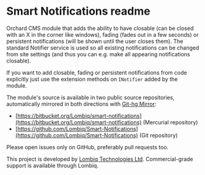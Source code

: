 # Smart Notifications readme



Orchard CMS module that adds the ability to have closable (can be closed with an X in the corner like windows), fading (fades out in a few seconds) or persistent notifications (will be shown until the user closes them). The standard Notifier service is used so all existing notifications can be changed from site settings (and thus you can e.g. make all appearing notifications closable).

If you want to add closable, fading or persistent notifications from code explicitly just use the extension methods on `INotifier` added by the module.

The module's source is available in two public source repositories, automatically mirrored in both directions with [Git-hg Mirror](https://githgmirror.com):

- [https://bitbucket.org/Lombiq/smart-notifications](https://bitbucket.org/Lombiq/smart-notifications) (Mercurial repository)
- [https://github.com/Lombiq/Smart-Notifications](https://github.com/Lombiq/Smart-Notifications) (Git repository)

Please open issues only on GitHub, preferably pull requests too.

This project is developed by [Lombiq Technologies Ltd](http://lombiq.com/). Commercial-grade support is available through Lombiq.